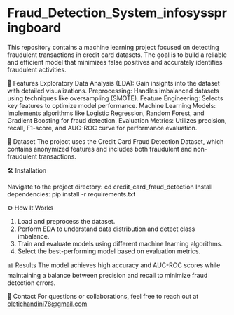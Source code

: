 # Fraud_Detection_System_infosysspringboard
This repository contains a machine learning project focused on detecting fraudulent transactions in credit card datasets. The goal is to build a reliable and efficient model that minimizes false positives and accurately identifies fraudulent activities.

🚀 Features
Exploratory Data Analysis (EDA): Gain insights into the dataset with detailed visualizations.
Preprocessing: Handles imbalanced datasets using techniques like oversampling (SMOTE).
Feature Engineering: Selects key features to optimize model performance.
Machine Learning Models: Implements algorithms like Logistic Regression, Random Forest, and Gradient Boosting for fraud detection.
Evaluation Metrics: Utilizes precision, recall, F1-score, and AUC-ROC curve for performance evaluation.

📂 Dataset
The project uses the Credit Card Fraud Detection Dataset, which contains anonymized features and includes both fraudulent and non-fraudulent transactions.

🛠️ Installation

Navigate to the project directory:
cd credit_card_fraud_detection
Install dependencies:
pip install -r requirements.txt

⚙️ How It Works
1. Load and preprocess the dataset.
2. Perform EDA to understand data distribution and detect class imbalance.
3. Train and evaluate models using different machine learning algorithms.
4. Select the best-performing model based on evaluation metrics.

📊 Results
The model achieves high accuracy and AUC-ROC scores while maintaining a balance between precision and recall to minimize fraud detection errors.

📧 Contact
For questions or collaborations, feel free to reach out at oletichandini78@gmail.com
